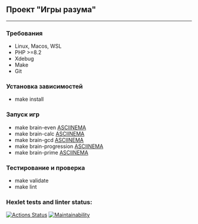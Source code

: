 ## Проект "Игры разума"
___

### Требования

* Linux, Macos, WSL
* PHP >=8.2
* Xdebug
* Make
* Git

### Установка зависимостей

* make install

### Запуск игр

* make brain-even [ASCIINEMA](https://asciinema.org/a/M5YkFtE4EOLyvWrAsES6Z7lMh)
* make brain-calc [ASCIINEMA](https://asciinema.org/a/hchagDTO4OdRXHW3L0W538Q1W)
* make brain-gcd [ASCIINEMA](https://asciinema.org/a/5qxuRih3Ey5CLvMxywL4YcGyU)
* make brain-progression [ASCIINEMA](https://asciinema.org/a/r5mAUES2AYK5AUIoorn2hw3fD)
* make brain-prime [ASCIINEMA](https://asciinema.org/a/UkIiG1QhbUrSP6pcwvaH6PENj)

### Тестирование и проверка

* make validate
* make lint

### Hexlet tests and linter status:
[![Actions Status](https://github.com/phoenix-85/php-project-45/actions/workflows/hexlet-check.yml/badge.svg)](https://github.com/phoenix-85/php-project-45/actions)
[![Maintainability](https://api.codeclimate.com/v1/badges/12303d372b3d090e92da/maintainability)](https://codeclimate.com/github/phoenix-85/php-project-45/maintainability)